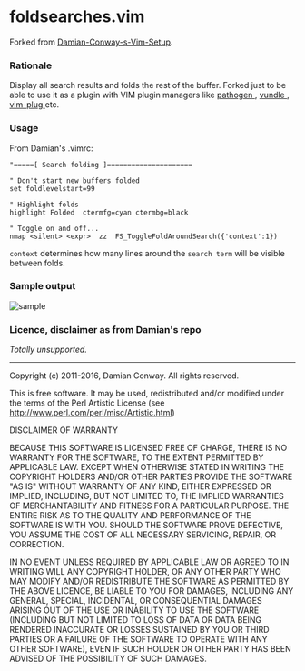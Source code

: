 # foldsearches.vim

Forked from [Damian-Conway-s-Vim-Setup](https://github.com/thoughtstream/Damian-Conway-s-Vim-Setup/blob/master/plugin/foldsearches.vim).

### Rationale

Display all search results and folds the rest of the buffer.
Forked just to be able to use it as a plugin with VIM plugin managers like [ pathogen
](https://github.com/tpope/vim-pathogen), [ vundle ](https://github.com/VundleVim/Vundle.vim), [ vim-plug
](https://github.com/junegunn/vim-plug) etc.

### Usage

From Damian's .vimrc:

```viml
"=====[ Search folding ]=====================

" Don't start new buffers folded
set foldlevelstart=99

" Highlight folds
highlight Folded  ctermfg=cyan ctermbg=black

" Toggle on and off...
nmap <silent> <expr>  zz  FS_ToggleFoldAroundSearch({'context':1})
```

`context` determines how many lines around the `search term` will be visible between folds.

### Sample output

![sample](https://github.com/gavocanov/foldsearches/raw/master/sample.png)

### Licence, disclaimer as from Damian's repo

*Totally unsupported.*

---------

Copyright (c) 2011-2016, Damian Conway. All rights reserved.

This is free software. It may be used, redistributed
and/or modified under the terms of the Perl Artistic License
(see http://www.perl.com/perl/misc/Artistic.html)


DISCLAIMER OF WARRANTY

BECAUSE THIS SOFTWARE IS LICENSED FREE OF CHARGE, THERE IS NO WARRANTY
FOR THE SOFTWARE, TO THE EXTENT PERMITTED BY APPLICABLE LAW. EXCEPT WHEN
OTHERWISE STATED IN WRITING THE COPYRIGHT HOLDERS AND/OR OTHER PARTIES
PROVIDE THE SOFTWARE "AS IS" WITHOUT WARRANTY OF ANY KIND, EITHER
EXPRESSED OR IMPLIED, INCLUDING, BUT NOT LIMITED TO, THE IMPLIED
WARRANTIES OF MERCHANTABILITY AND FITNESS FOR A PARTICULAR PURPOSE. THE
ENTIRE RISK AS TO THE QUALITY AND PERFORMANCE OF THE SOFTWARE IS WITH
YOU. SHOULD THE SOFTWARE PROVE DEFECTIVE, YOU ASSUME THE COST OF ALL
NECESSARY SERVICING, REPAIR, OR CORRECTION.

IN NO EVENT UNLESS REQUIRED BY APPLICABLE LAW OR AGREED TO IN WRITING
WILL ANY COPYRIGHT HOLDER, OR ANY OTHER PARTY WHO MAY MODIFY AND/OR
REDISTRIBUTE THE SOFTWARE AS PERMITTED BY THE ABOVE LICENCE, BE
LIABLE TO YOU FOR DAMAGES, INCLUDING ANY GENERAL, SPECIAL, INCIDENTAL,
OR CONSEQUENTIAL DAMAGES ARISING OUT OF THE USE OR INABILITY TO USE
THE SOFTWARE (INCLUDING BUT NOT LIMITED TO LOSS OF DATA OR DATA BEING
RENDERED INACCURATE OR LOSSES SUSTAINED BY YOU OR THIRD PARTIES OR A
FAILURE OF THE SOFTWARE TO OPERATE WITH ANY OTHER SOFTWARE), EVEN IF
SUCH HOLDER OR OTHER PARTY HAS BEEN ADVISED OF THE POSSIBILITY OF
SUCH DAMAGES.

